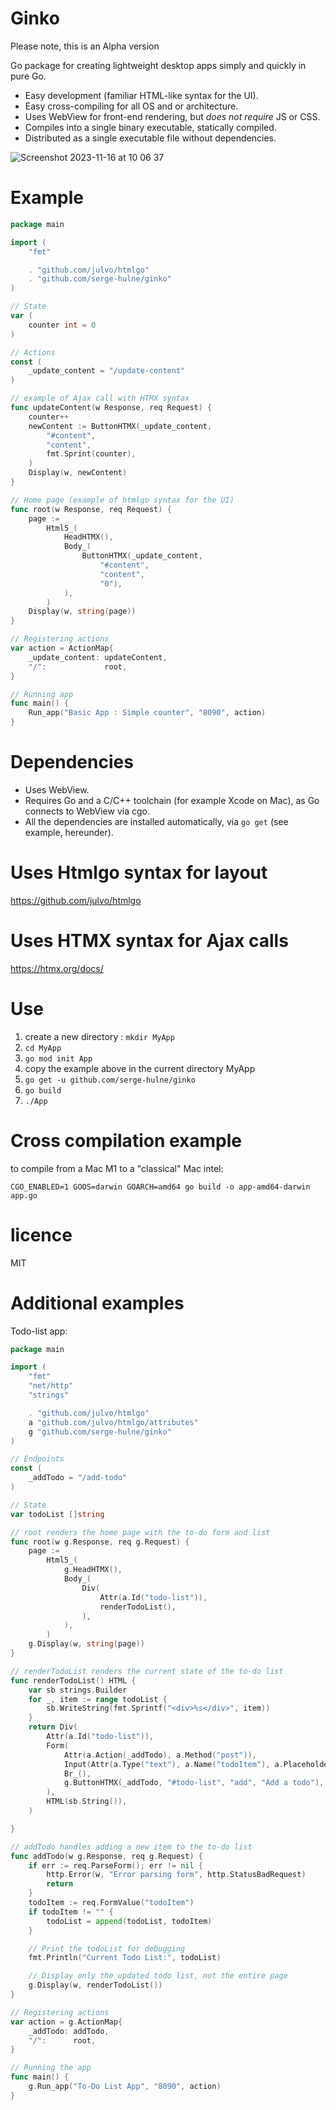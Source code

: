 # Ginko
Please note, this is an Alpha version

Go package for creating lightweight desktop apps simply and quickly in pure Go.
- Easy development (familiar HTML-like syntax for the UI).
- Easy cross-compiling for all OS and or architecture.
- Uses WebView for front-end rendering, but *does not require* JS or CSS.
- Compiles into a single binary executable, statically compiled.
- Distributed as a single executable file without dependencies.

![Screenshot 2023-11-16 at 10 06 37](https://github.com/serge-hulne/ginko/assets/303502/5cd2aeaf-3f0e-415e-854b-dc0f72b1feb3)


# Example

```go
package main

import (
	"fmt"

	. "github.com/julvo/htmlgo"
	. "github.com/serge-hulne/ginko"
)

// State
var (
	counter int = 0
)

// Actions
const (
	_update_content = "/update-content"
)

// example of Ajax call with HTMX syntax
func updateContent(w Response, req Request) {
	counter++
	newContent := ButtonHTMX(_update_content,
		"#content",
		"content",
		fmt.Sprint(counter),
	)
	Display(w, newContent)
}

// Home page (example of htmlgo syntax for the UI)
func root(w Response, req Request) {
	page :=
		Html5_(
			HeadHTMX(),
			Body_(
				ButtonHTMX(_update_content,
					"#content",
					"content",
					"0"),
			),
		)
	Display(w, string(page))
}

// Registering actions
var action = ActionMap{
	_update_content: updateContent,
	"/":             root,
}

// Running app
func main() {
	Run_app("Basic App : Simple counter", "8090", action)
}

```

# Dependencies
- Uses WebView.
- Requires Go and a C/C++ toolchain (for example Xcode on Mac), as Go connects to WebView via cgo.
- All the dependencies are installed automatically, via `go get` (see example, hereunder).

# Uses Htmlgo syntax for layout
https://github.com/julvo/htmlgo

# Uses HTMX syntax for Ajax calls
https://htmx.org/docs/

# Use
1. create a new directory : `mkdir MyApp`
2. `cd MyApp`
3. `go mod init App`
5. copy the example above in the current directory MyApp 
6. `go get -u github.com/serge-hulne/ginko`
7. `go build`
8. `./App`

# Cross compilation example
to compile from a Mac M1 to a "classical" Mac intel:

`CGO_ENABLED=1 GOOS=darwin GOARCH=amd64 go build -o app-amd64-darwin app.go`

# licence 
MIT

# Additional examples

Todo-list app:

```go
package main

import (
	"fmt"
	"net/http"
	"strings"

	. "github.com/julvo/htmlgo"
	a "github.com/julvo/htmlgo/attributes"
	g "github.com/serge-hulne/ginko"
)

// Endpoints
const (
	_addTodo = "/add-todo"
)

// State
var todoList []string

// root renders the home page with the to-do form and list
func root(w g.Response, req g.Request) {
	page :=
		Html5_(
			g.HeadHTMX(),
			Body_(
				Div(
					Attr(a.Id("todo-list")),
					renderTodoList(),
				),
			),
		)
	g.Display(w, string(page))
}

// renderTodoList renders the current state of the to-do list
func renderTodoList() HTML {
	var sb strings.Builder
	for _, item := range todoList {
		sb.WriteString(fmt.Sprintf("<div>%s</div>", item))
	}
	return Div(
		Attr(a.Id("todo-list")),
		Form(
			Attr(a.Action(_addTodo), a.Method("post")),
			Input(Attr(a.Type("text"), a.Name("todoItem"), a.Placeholder("Add new item"), a.Id("todo-input"))),
			Br_(),
			g.ButtonHTMX(_addTodo, "#todo-list", "add", "Add a todo"),
		),
		HTML(sb.String()),
	)

}

// addTodo handles adding a new item to the to-do list
func addTodo(w g.Response, req g.Request) {
	if err := req.ParseForm(); err != nil {
		http.Error(w, "Error parsing form", http.StatusBadRequest)
		return
	}
	todoItem := req.FormValue("todoItem")
	if todoItem != "" {
		todoList = append(todoList, todoItem)
	}

	// Print the todoList for debugging
	fmt.Println("Current Todo List:", todoList)

	// Display only the updated todo list, not the entire page
	g.Display(w, renderTodoList())
}

// Registering actions
var action = g.ActionMap{
	_addTodo: addTodo,
	"/":      root,
}

// Running the app
func main() {
	g.Run_app("To-Do List App", "8090", action)
}

```


